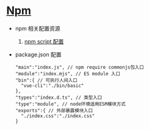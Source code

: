 <!--
 * @Author: TerryMin
 * @Date: 2023-01-02 09:51:15
 * @LastEditors: TerryMin
 * @LastEditTime: 2025-04-05 15:28:12
 * @Description: file not
-->

# [Npm](https://www.npmjs.com/)

- npm 相关配置资源

  1.  [npm script 配置](http://ruanyifeng.com/blog/2016/10/npm_scripts.html)

- package.json 配置

  ```
  "main":"index.js", // npm require commonjs包入口
  "module":"index.mjs", // ES module 入口
  "bin":{ // 可执行人间入口
    "vue-cli":"./bin/basic"
  },
  "types":"index.d.ts", // 类型入口
  "type":"module", // node环境适用ESM模块方式
  "exports":{ // 外部暴露模块入口
    "./index.css":"./index.css"
  }
  ```
